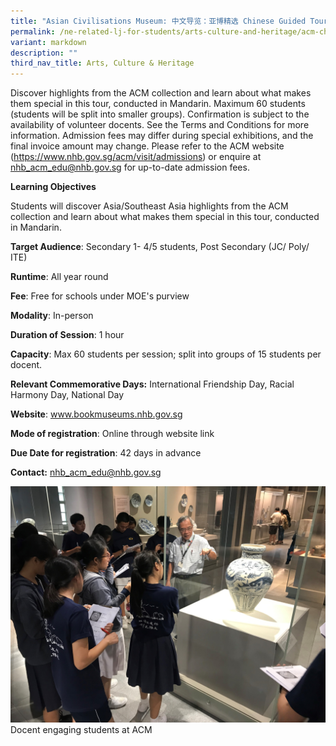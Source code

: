 ```yaml
---
title: "Asian Civilisations Museum: 中文导览：亚博精选 Chinese Guided Tour (ACM Highlights)"
permalink: /ne-related-lj-for-students/arts-culture-and-heritage/acm-chinese-guided-tour/
variant: markdown
description: ""
third_nav_title: Arts, Culture & Heritage
---
```

Discover highlights from the ACM collection and learn about what makes them special in this tour, conducted in Mandarin.
Maximum 60 students (students will be split into smaller groups). Confirmation is subject to the availability of volunteer docents. See the Terms and Conditions for more information.
Admission fees may differ during special exhibitions, and the final invoice amount may change. Please refer to the ACM website (https://www.nhb.gov.sg/acm/visit/admissions) or enquire at nhb_acm_edu@nhb.gov.sg for up-to-date admission fees.

**Learning Objectives**

Students will discover Asia/Southeast Asia highlights from the ACM collection and learn about what makes them special in this tour, conducted in Mandarin.

**Target Audience**: Secondary 1- 4/5 students, Post Secondary (JC/ Poly/ ITE)
	
**Runtime**: All year round	
	
**Fee**: Free for schools under MOE's purview 
	
**Modality**: In-person
	
**Duration of Session**: 	1 hour
	
**Capacity**: Max 60 students per session; split into groups of 15 students per docent.
	
**Relevant Commemorative Days:** International Friendship Day, Racial Harmony Day, National Day	
	
**Website**:	www.bookmuseums.nhb.gov.sg
	
**Mode of registration**: Online through website link
	
**Due Date for registration**: 42 days in advance
	
**Contact:** 	nhb_acm_edu@nhb.gov.sg

![](/images/Chinese_guided_tour.jpg)
Docent engaging students at ACM